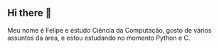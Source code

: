 ## Hi there 👋
Meu nome é Felipe e estudo Ciência da Computação, gosto de vários assuntos da área, e estou estudando no momento Python e C.
<!--
**FeLiPeOLi7/FeLiPeOLi7** is a ✨ _special_ ✨ repository because its `README.md` (this file) appears on your GitHub profile.

Here are some ideas to get you started:

- 🔭 I’m currently working on ...
- 🌱 I’m currently learning ...
- 👯 I’m looking to collaborate on ...
- 🤔 I’m looking for help with ...
- 💬 Ask me about ...
- 📫 How to reach me: ...
- 😄 Pronouns: ...
- ⚡ Fun fact: ...
-->
